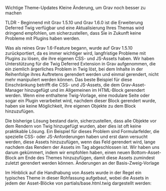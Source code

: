 Wichtige Theme-Updates
Kleine Änderung, um Grav noch besser zu machen

TLDR - Beginnend mit Grav 1.5.10 und Grav 1.6.0 ist die Erweiterung Deferred Twig verfügbar und eine Aktualisierung Ihres Themas wird dringend empfohlen, um sicherzustellen, dass Sie in Zukunft keine Probleme mit Plugins haben werden.

Was als reines Grav 1.6-Feature begann, wurde auf Grav 1.5.10 zurückportiert, da es immer wichtiger wird, langfristige Probleme mit Plugins zu lösen, die ihre eigenen CSS- und JS-Assets haben. Wir haben Unterstützung für die Twig Deferred Extension in Grav aufgenommen, die ein ziemlich ärgerliches Problem in Twig löst, bei dem Inhalte in der Reihenfolge ihres Auftretens gerendert werden und einmal gerendert, nicht mehr manipuliert werden können. Das beste Beispiel für diese Einschränkung betrifft die CSS- und JS-Assets, die dem Grav-Asset-Manager hinzugefügt und im Allgemeinen im <head></head> HTML-Block gerendert werden. Wenn eine enthaltene Twig-Vorlage, eine modulare Seite oder sogar ein Plugin verarbeitet wird, nachdem dieser Block gerendert wurde, haben sie keine Möglichkeit, ihre eigenen Objekte zu dem Block hinzuzufügen.

Die bisherige Lösung bestand darin, sicherzustellen, dass alle Objekte vor dem Rendern von Twig hinzugefügt wurden, aber dies ist oft keine praktikable Lösung. Ein Beispiel für dieses Problem sind Formularfelder, die spezielle CSS- oder JS-Anforderungen haben und erst dann versucht werden, diese Assets hinzuzufügen, wenn das Feld gerendert wird, lange nachdem das Rendern der Assets im Tag <head></head> abgeschlossen ist. Wir haben uns darum gekümmert, indem wir empfohlen haben, einen neuen Bottom-Asset-Block am Ende des Themes hinzuzufügen, damit diese Assets zumindest zuletzt gerendert werden können.
Änderungen an der Basis-Zweig-Vorlage

Im Hinblick auf die Handhabung von Assets wurde in der Regel ein typisches Theme in dieser Rohfassung aufgebaut, wobei die <head></head> Assets in jedem der Asset-Blöcke von partials/base.html.twig dargestellt werden:
